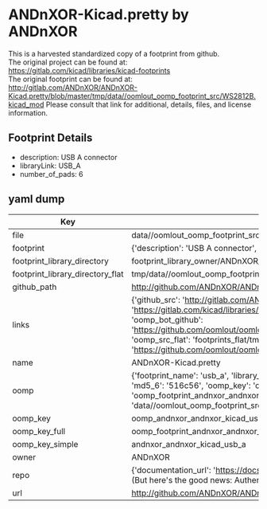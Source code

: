 # ANDnXOR-Kicad.pretty by ANDnXOR  
This is a harvested standardized copy of a footprint from github.  
The original project can be found at:  
https://gitlab.com/kicad/libraries/kicad-footprints  
The original footprint can be found at:
http://gitlab.com/ANDnXOR/ANDnXOR-Kicad.pretty/blob/master/tmp/data//oomlout_oomp_footprint_src/WS2812B.kicad_mod
Please consult that link for additional, details, files, and license information.  
## Footprint Details
* description: USB A connector  
* libraryLink: USB_A  
* number_of_pads: 6  
## yaml dump  
| Key | Value |  
| --- | --- |  
| file | data//oomlout_oomp_footprint_src/ANDnXOR-Kicad.pretty/USB_A.kicad_mod |  
| footprint | {'description': 'USB A connector', 'libraryLink': 'USB_A', 'number_of_pads': 6} |  
| footprint_library_directory | footprint_library_owner/ANDnXOR_ANDnXOR-Kicad.pretty |  
| footprint_library_directory_flat | tmp/data//oomlout_oomp_footprint_src/footprints_flat/andnxor_andnxor_kicad_usb_a/working |  
| github_path | http://github.com/ANDnXOR/ANDnXOR-Kicad.pretty/blob/master/tmp/data//oomlout_oomp_footprint_src/USB_A.kicad_mod |  
| links | {'github_src': 'http://gitlab.com/ANDnXOR/ANDnXOR-Kicad.pretty/blob/master/tmp/data//oomlout_oomp_footprint_src/WS2812B.kicad_mod', 'github_src_repo': 'https://gitlab.com/kicad/libraries/kicad-footprints', 'oomp_bot': 'tmp/data//oomlout_oomp_footprint_src/footprints/andnxor_andnxor_kicad_usb_a/working', 'oomp_bot_github': 'https://github.com/oomlout/oomlout_oomp_footprint_bot/tree/main/tmp/data//oomlout_oomp_footprint_src/footprints/andnxor_andnxor_kicad_usb_a/working', 'oomp_src_flat': 'footprints_flat/tmp/data//oomlout_oomp_footprint_src/footprints_flat/andnxor_andnxor_kicad_usb_a/working', 'oomp_src_flat_github': 'https://github.com/oomlout/oomlout_oomp_footprint_src/tree/main/tmp/data//oomlout_oomp_footprint_src/footprints_flat/andnxor_andnxor_kicad_usb_a/working'} |  
| name | ANDnXOR-Kicad.pretty |  
| oomp | {'footprint_name': 'usb_a', 'library_name': 'andnxor_kicad', 'md5': '516c56177a64703f9b497435c9bdd951', 'md5_10': '516c56177a', 'md5_5': '516c5', 'md5_6': '516c56', 'oomp_key': 'oomp_andnxor_andnxor_kicad_usb_a', 'oomp_key_extra': 'oomp_footprint_andnxor_andnxor_kicad_usb_a', 'oomp_key_full': 'oomp_footprint_andnxor_andnxor_kicad_usb_a_516c56', 'oomp_key_simple': 'andnxor_andnxor_kicad_usb_a', 'original_filename': 'data//oomlout_oomp_footprint_src/ANDnXOR-Kicad.pretty/USB_A.kicad_mod', 'owner_name': 'andnxor'} |  
| oomp_key | oomp_andnxor_andnxor_kicad_usb_a |  
| oomp_key_full | oomp_footprint_andnxor_andnxor_kicad_usb_a |  
| oomp_key_simple | andnxor_andnxor_kicad_usb_a |  
| owner | ANDnXOR |  
| repo | {'documentation_url': 'https://docs.github.com/rest/overview/resources-in-the-rest-api#rate-limiting', 'message': "API rate limit exceeded for 84.66.142.224. (But here's the good news: Authenticated requests get a higher rate limit. Check out the documentation for more details.)"} |  
| url | http://github.com/ANDnXOR/ANDnXOR-Kicad.pretty |  

